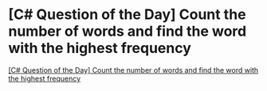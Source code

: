 # [C# Question of the Day] Count the number of words and find the word with the highest frequency
[[C# Question of the Day] Count the number of words and find the word with the highest frequency](https://aiwithcloud.com/2022/09/19/c_question_of_the_day_count_the_number_of_words_and_find_the_word_with_the_highest_frequency/)